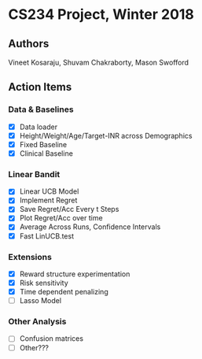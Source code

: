 # CS234 Project, Winter 2018

## Authors

Vineet Kosaraju, Shuvam Chakraborty, Mason Swofford

## Action Items

### Data & Baselines

- [x] Data loader
- [x] Height/Weight/Age/Target-INR across Demographics
- [x] Fixed Baseline
- [x] Clinical Baseline

### Linear Bandit

- [x] Linear UCB Model
- [x] Implement Regret
- [x] Save Regret/Acc Every t Steps
- [x] Plot Regret/Acc over time
- [x] Average Across Runs, Confidence Intervals
- [x] Fast LinUCB.test

### Extensions

- [x] Reward structure experimentation
- [x] Risk sensitivity
- [x] Time dependent penalizing
- [ ] Lasso Model

### Other Analysis
- [ ] Confusion matrices
- [ ] Other???
